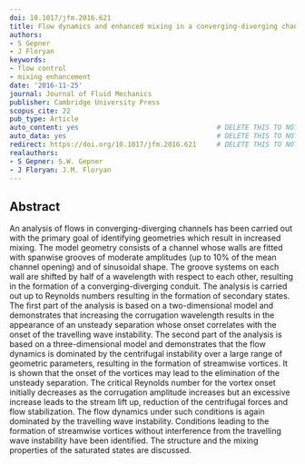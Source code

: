 ```yaml
---
doi: 10.1017/jfm.2016.621
title: Flow dynamics and enhanced mixing in a converging-diverging channel
authors:
- S Gepner
- J Floryan
keywords:
- flow control
- mixing enhancement
date: '2016-11-25'
journal: Journal of Fluid Mechanics
publisher: Cambridge University Press
scopus_cite: 22
pub_type: Article
auto_content: yes                                  # DELETE THIS TO NOT AUTO GENERATE CONTENT
auto_data: yes                                     # DELETE THIS TO NOT AUTO GENERATE METADATA
redirect: https://doi.org/10.1017/jfm.2016.621     # DELETE THIS TO NOT REDIRECT
realauthors:
- S Gepner: S.W. Gepner
- J Floryan: J.M. Floryan
---
```



## Abstract
An analysis of flows in converging-diverging channels has been carried out with the primary goal of identifying geometries which result in increased mixing. The model geometry consists of a channel whose walls are fitted with spanwise grooves of moderate amplitudes (up to 10% of the mean channel opening) and of sinusoidal shape. The groove systems on each wall are shifted by half of a wavelength with respect to each other, resulting in the formation of a converging-diverging conduit. The analysis is carried out up to Reynolds numbers resulting in the formation of secondary states. The first part of the analysis is based on a two-dimensional model and demonstrates that increasing the corrugation wavelength results in the appearance of an unsteady separation whose onset correlates with the onset of the travelling wave instability. The second part of the analysis is based on a three-dimensional model and demonstrates that the flow dynamics is dominated by the centrifugal instability over a large range of geometric parameters, resulting in the formation of streamwise vortices. It is shown that the onset of the vortices may lead to the elimination of the unsteady separation. The critical Reynolds number for the vortex onset initially decreases as the corrugation amplitude increases but an excessive increase leads to the stream lift up, reduction of the centrifugal forces and flow stabilization. The flow dynamics under such conditions is again dominated by the travelling wave instability. Conditions leading to the formation of streamwise vortices without interference from the travelling wave instability have been identified. The structure and the mixing properties of the saturated states are discussed.
